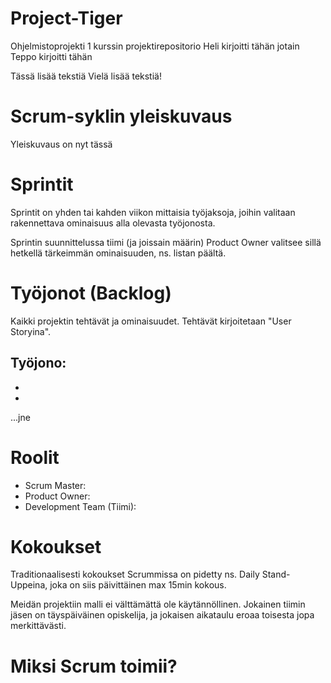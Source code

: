 # Project-Tiger
Ohjelmistoprojekti 1 kurssin projektirepositorio
Heli kirjoitti tähän jotain
Teppo kirjoitti tähän

Tässä lisää tekstiä
Vielä lisää tekstiä!

# Scrum-syklin yleiskuvaus
Yleiskuvaus on nyt tässä
# Sprintit
Sprintit on yhden tai kahden viikon mittaisia työjaksoja, joihin valitaan rakennettava ominaisuus alla olevasta työjonosta.

Sprintin suunnittelussa tiimi (ja joissain määrin) Product Owner valitsee sillä hetkellä tärkeimmän ominaisuuden, ns. listan päältä.
# Työjonot (Backlog)
Kaikki projektin tehtävät ja ominaisuudet. Tehtävät kirjoitetaan "User Storyina".

**Työjono:**
-
-
-
...jne
# Roolit
- Scrum Master:
- Product Owner:
- Development Team (Tiimi):
# Kokoukset
Traditionaalisesti kokoukset Scrummissa on pidetty ns. Daily Stand-Uppeina, joka on siis päivittäinen max 15min kokous. 

Meidän projektiin malli ei välttämättä ole käytännöllinen. Jokainen tiimin jäsen on täyspäiväinen opiskelija, ja jokaisen aikataulu eroaa toisesta jopa merkittävästi.
# Miksi Scrum toimii?